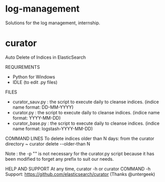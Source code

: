 log-management
==============

Solutions for the log management, internship.


curator
==============

Auto Delete of Indices in ElasticSearch

REQUIREMENTS
- Python for Windows
- IDLE (to edit .py files)

FILES
- curator_sauv.py : the script to execute daily to cleanse indices. (indice name format: DD-MM-YYYY)
- curator.py : the script to execute daily to cleanse indices. (indice name format: YYYY-MM-DD)
- curator_base.py : the script to execute daily to cleanse indices. (indice name format: logstash-YYYY-MM-DD)

COMMAND LINES
To delete indices older than N days: from the curator directory
~ curator delete --older-than N

Note : the -p "" is not necessary for the curator.py script because it has been modified to forget any prefix to suit our needs.

HELP AND SUPPORT
At any time, curator -h or curator COMMAND -h
Support: https://github.com/elasticsearch/curator
(Thanks @untergeek)
